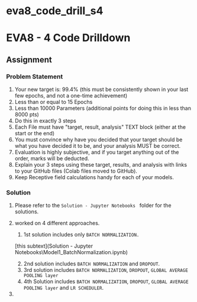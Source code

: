 # eva8_code_drill_s4
# EVA8 - 4 Code Drilldown

## Assignment
### Problem Statement
1. Your new target is:
    99.4% (this must be consistently shown in your last few epochs, and not a one-time achievement)
2. Less than or equal to 15 Epochs
3. Less than 10000 Parameters (additional points for doing this in less than 8000 pts)
4. Do this in exactly 3 steps
5. Each File must have "target, result, analysis" TEXT block (either at the start or the end)
6. You must convince why have you decided that your target should be what you have decided it to be, and your analysis MUST be correct. 
7. Evaluation is highly subjective, and if you target anything out of the order, marks will be deducted. 
8. Explain your 3 steps using these target, results, and analysis with links to your GitHub files (Colab files moved to GitHub). 
9. Keep Receptive field calculations handy for each of your models. 

### Solution
1. Please refer to the ```Solution - Jupyter Notebooks ``` folder for the solutions.
2. worked on 4 different approaches.
    1. 1st solution includes only ```BATCH NORMALIZATION.```
    
    [this subtext](Solution - Jupyter Notebooks\Model1_BatchNormalization.ipynb)
    
    2. 2nd solution includes ```BATCH NORMALIZATION``` and ```DROPOUT```.
    3. 3rd solution includes ```BATCH NORMALIZATION```, ```DROPOUT```, ```GLOBAL AVERAGE POOLING layer``` 
    4. 4th Solution includes ```BATCH NORMALIZATION```, ```DROPOUT```, ```GLOBAL AVERAGE POOLING layer``` and ```LR SCHEDULER```.

3. 